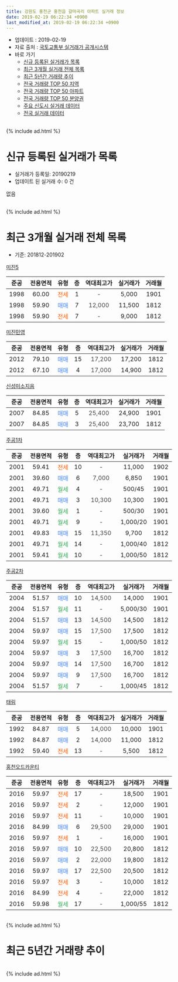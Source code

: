 ```yaml
---
title: 강원도 홍천군 홍천읍 갈마곡리 아파트 실거래 정보
date: 2019-02-19 06:22:34 +0900
last_modified_at: 2019-02-19 06:22:34 +0900
---
```


* 업데이트 : 2019-02-19
* 자료 출처 : [국토교통부 실거래가 공개시스템](http://rt.molit.go.kr)
* 바로 가기
    * [신규 등록된 실거래가 목록](#신규-등록된-실거래가-목록)
    * [최근 3개월 실거래 전체 목록](#최근-3개월-실거래-전체-목록)
    * [최근 5년간 거래량 추이](#최근-5년간-거래량-추이)
    * [전국 거래량 TOP 50 지역](https://ayogom.github.io/apt-trade-info/최근-3개월-전국에서-가장-거래가-많이-발생한-지역)
    * [전국 거래량 TOP 50 아파트](https://ayogom.github.io/apt-trade-info/최근-3개월-전국에서-가장-거래가-많이-발생한-아파트)
    * [전국 거래량 TOP 50 분양권](https://ayogom.github.io/apt-trade-info/최근-3개월-전국에서-가장-거래가-많이-발생한-분양권)
    * [주요 신도시 실거래 데이터](https://ayogom.github.io/apt-trade-info/주요-신도시)
    * [전국 실거래 데이터](https://ayogom.github.io/apt-trade-info/전국)
<br>
{% include ad.html %}
<br>

# 신규 등록된 실거래가 목록
* 실거래가 등록일: 20190219
* 업데이트 된 실거래 수: 0 건

없음

<br>
{% include ad.html %}
<br>

# 최근 3개월 실거래 전체 목록
* 기준: 201812-201902


[미진5](https://search.naver.com/search.naver?query=%EA%B0%95%EC%9B%90%EB%8F%84+%ED%99%8D%EC%B2%9C%EA%B5%B0+%ED%99%8D%EC%B2%9C%EC%9D%8D+%EA%B0%88%EB%A7%88%EA%B3%A1%EB%A6%AC+%EB%AF%B8%EC%A7%845)

|준공|전용면적|유형|층|역대최고가|실거래가|거래월|
|:---:|:---:|:---:|:---:|:---:|:---:|:---:|
|1998|60.00|<span style="color:#ff5a00">전세</span>|1|<span style="color:#444444">-</span>|5,000|1901|
|1998|59.90|<span style="color:#4285f3">매매</span>|7|<span style="color:#444444">12,000</span>|11,500|1812|
|1998|59.90|<span style="color:#ff5a00">전세</span>|7|<span style="color:#444444">-</span>|9,000|1812|

[미진민영](https://search.naver.com/search.naver?query=%EA%B0%95%EC%9B%90%EB%8F%84+%ED%99%8D%EC%B2%9C%EA%B5%B0+%ED%99%8D%EC%B2%9C%EC%9D%8D+%EA%B0%88%EB%A7%88%EA%B3%A1%EB%A6%AC+%EB%AF%B8%EC%A7%84%EB%AF%BC%EC%98%81)

|준공|전용면적|유형|층|역대최고가|실거래가|거래월|
|:---:|:---:|:---:|:---:|:---:|:---:|:---:|
|2012|79.10|<span style="color:#4285f3">매매</span>|15|<span style="color:#444444">17,200</span>|17,200|1812|
|2012|67.10|<span style="color:#4285f3">매매</span>|4|<span style="color:#444444">17,000</span>|14,900|1812|

[신성미소지음](https://search.naver.com/search.naver?query=%EA%B0%95%EC%9B%90%EB%8F%84+%ED%99%8D%EC%B2%9C%EA%B5%B0+%ED%99%8D%EC%B2%9C%EC%9D%8D+%EA%B0%88%EB%A7%88%EA%B3%A1%EB%A6%AC+%EC%8B%A0%EC%84%B1%EB%AF%B8%EC%86%8C%EC%A7%80%EC%9D%8C)

|준공|전용면적|유형|층|역대최고가|실거래가|거래월|
|:---:|:---:|:---:|:---:|:---:|:---:|:---:|
|2007|84.85|<span style="color:#4285f3">매매</span>|5|<span style="color:#444444">25,400</span>|24,900|1901|
|2007|84.85|<span style="color:#4285f3">매매</span>|3|<span style="color:#444444">25,400</span>|23,700|1812|

[주공1차](https://search.naver.com/search.naver?query=%EA%B0%95%EC%9B%90%EB%8F%84+%ED%99%8D%EC%B2%9C%EA%B5%B0+%ED%99%8D%EC%B2%9C%EC%9D%8D+%EA%B0%88%EB%A7%88%EA%B3%A1%EB%A6%AC+%EC%A3%BC%EA%B3%B51%EC%B0%A8)

|준공|전용면적|유형|층|역대최고가|실거래가|거래월|
|:---:|:---:|:---:|:---:|:---:|:---:|:---:|
|2001|59.41|<span style="color:#ff5a00">전세</span>|10|<span style="color:#444444">-</span>|11,000|1902|
|2001|39.60|<span style="color:#4285f3">매매</span>|6|<span style="color:#444444">7,000</span>|6,850|1901|
|2001|49.71|<span style="color:#34a853">월세</span>|4|<span style="color:#444444">-</span>|500/45|1901|
|2001|49.71|<span style="color:#4285f3">매매</span>|3|<span style="color:#444444">10,300</span>|10,300|1901|
|2001|39.60|<span style="color:#34a853">월세</span>|1|<span style="color:#444444">-</span>|500/30|1901|
|2001|49.71|<span style="color:#34a853">월세</span>|9|<span style="color:#444444">-</span>|1,000/20|1901|
|2001|49.83|<span style="color:#4285f3">매매</span>|15|<span style="color:#444444">11,350</span>|9,700|1812|
|2001|49.71|<span style="color:#34a853">월세</span>|14|<span style="color:#444444">-</span>|1,000/40|1812|
|2001|59.41|<span style="color:#34a853">월세</span>|10|<span style="color:#444444">-</span>|1,000/50|1812|

[주공2차](https://search.naver.com/search.naver?query=%EA%B0%95%EC%9B%90%EB%8F%84+%ED%99%8D%EC%B2%9C%EA%B5%B0+%ED%99%8D%EC%B2%9C%EC%9D%8D+%EA%B0%88%EB%A7%88%EA%B3%A1%EB%A6%AC+%EC%A3%BC%EA%B3%B52%EC%B0%A8)

|준공|전용면적|유형|층|역대최고가|실거래가|거래월|
|:---:|:---:|:---:|:---:|:---:|:---:|:---:|
|2004|51.57|<span style="color:#4285f3">매매</span>|10|<span style="color:#444444">14,500</span>|14,000|1901|
|2004|51.57|<span style="color:#34a853">월세</span>|11|<span style="color:#444444">-</span>|5,000/30|1901|
|2004|51.57|<span style="color:#4285f3">매매</span>|13|<span style="color:#444444">14,500</span>|14,500|1812|
|2004|59.97|<span style="color:#4285f3">매매</span>|15|<span style="color:#444444">17,500</span>|17,500|1812|
|2004|59.97|<span style="color:#34a853">월세</span>|15|<span style="color:#444444">-</span>|1,000/50|1812|
|2004|59.97|<span style="color:#4285f3">매매</span>|3|<span style="color:#444444">17,500</span>|16,700|1812|
|2004|59.97|<span style="color:#4285f3">매매</span>|14|<span style="color:#444444">17,500</span>|16,700|1812|
|2004|59.97|<span style="color:#4285f3">매매</span>|9|<span style="color:#444444">17,500</span>|16,700|1812|
|2004|51.57|<span style="color:#34a853">월세</span>|7|<span style="color:#444444">-</span>|1,000/45|1812|

[태림](https://search.naver.com/search.naver?query=%EA%B0%95%EC%9B%90%EB%8F%84+%ED%99%8D%EC%B2%9C%EA%B5%B0+%ED%99%8D%EC%B2%9C%EC%9D%8D+%EA%B0%88%EB%A7%88%EA%B3%A1%EB%A6%AC+%ED%83%9C%EB%A6%BC)

|준공|전용면적|유형|층|역대최고가|실거래가|거래월|
|:---:|:---:|:---:|:---:|:---:|:---:|:---:|
|1992|84.87|<span style="color:#4285f3">매매</span>|5|<span style="color:#444444">14,000</span>|10,000|1901|
|1992|84.87|<span style="color:#4285f3">매매</span>|2|<span style="color:#444444">14,000</span>|11,000|1812|
|1992|59.40|<span style="color:#ff5a00">전세</span>|13|<span style="color:#444444">-</span>|5,500|1812|

[홍천오드카운티](https://search.naver.com/search.naver?query=%EA%B0%95%EC%9B%90%EB%8F%84+%ED%99%8D%EC%B2%9C%EA%B5%B0+%ED%99%8D%EC%B2%9C%EC%9D%8D+%EA%B0%88%EB%A7%88%EA%B3%A1%EB%A6%AC+%ED%99%8D%EC%B2%9C%EC%98%A4%EB%93%9C%EC%B9%B4%EC%9A%B4%ED%8B%B0)

|준공|전용면적|유형|층|역대최고가|실거래가|거래월|
|:---:|:---:|:---:|:---:|:---:|:---:|:---:|
|2016|59.97|<span style="color:#ff5a00">전세</span>|17|<span style="color:#444444">-</span>|18,500|1901|
|2016|59.97|<span style="color:#ff5a00">전세</span>|2|<span style="color:#444444">-</span>|12,000|1901|
|2016|59.97|<span style="color:#ff5a00">전세</span>|11|<span style="color:#444444">-</span>|10,000|1901|
|2016|84.99|<span style="color:#4285f3">매매</span>|6|<span style="color:#444444">29,500</span>|29,000|1901|
|2016|59.97|<span style="color:#ff5a00">전세</span>|1|<span style="color:#444444">-</span>|16,000|1901|
|2016|59.97|<span style="color:#4285f3">매매</span>|10|<span style="color:#444444">22,500</span>|20,800|1812|
|2016|59.97|<span style="color:#4285f3">매매</span>|2|<span style="color:#444444">22,000</span>|19,800|1812|
|2016|59.97|<span style="color:#4285f3">매매</span>|17|<span style="color:#444444">22,500</span>|20,500|1812|
|2016|59.97|<span style="color:#ff5a00">전세</span>|3|<span style="color:#444444">-</span>|10,000|1812|
|2016|84.99|<span style="color:#ff5a00">전세</span>|4|<span style="color:#444444">-</span>|22,000|1812|
|2016|59.98|<span style="color:#34a853">월세</span>|17|<span style="color:#444444">-</span>|1,000/55|1812|


<br>
{% include ad.html %}
<br>

# 최근 5년간 거래량 추이


<div style="width:100%;">
    <canvas id="deal_progress" height="200"></canvas>
</div>

<script>
new Chart(document.getElementById("deal_progress"), {
    type: 'line',
    data: {
        labels: ['201402','201403','201404','201405','201406','201407','201408','201409','201410','201411','201412','201501','201502','201503','201504','201505','201506','201507','201508','201509','201510','201511','201512','201601','201602','201603','201604','201605','201606','201607','201608','201609','201610','201611','201612','201701','201702','201703','201704','201705','201706','201707','201708','201709','201710','201711','201712','201801','201802','201803','201804','201805','201806','201807','201808','201809','201810','201811','201812','201901','201902'],
        datasets: [{
            label: '매매',
            pointRadius: 1,
            data: [18, 19, 19, 9, 17, 17, 7, 12, 13, 14, 11, 13, 11, 27, 12, 14, 11, 18, 13, 13, 17, 10, 12, 9, 10, 14, 14, 9, 6, 6, 6, 25, 25, 16, 18, 11, 18, 10, 22, 7, 15, 6, 12, 10, 11, 13, 10, 16, 10, 10, 12, 13, 10, 8, 15, 10, 13, 16, 14, 6, 0],
            borderColor: "rgba(255, 201, 14, 1)",
            backgroundColor: "rgba(255, 201, 14, 0.5)",
            fill: false,
            lineTension: 0
        },{
            label: '전월세',
            pointRadius: 1,
            data: [10, 9, 7, 9, 9, 9, 4, 8, 4, 7, 5, 5, 10, 5, 10, 8, 5, 7, 7, 4, 13, 6, 6, 4, 9, 6, 7, 7, 6, 4, 12, 11, 17, 22, 13, 15, 14, 11, 12, 11, 9, 13, 11, 10, 13, 10, 7, 8, 5, 5, 5, 10, 14, 10, 11, 4, 11, 12, 9, 9, 1],
            borderColor: "rgba(0, 141, 185, 1)",
            backgroundColor: "rgba(0, 141, 185, 0.5)",
            fill: false,
            lineTension: 0
        }
        ]
    },
    options: {
        responsive: true,
        title: {
            display: false
        },
        tooltips: {
            mode: 'index',
            intersect: false
        },
        hover: {
            mode: 'nearest',
            intersect: true
        },
        scales: {
            xAxes: [{
                display: true,
                scaleLabel: {
                    display: true,
                    labelString: '년/월'
                }
            }],
            yAxes: [{
                display: true,
                ticks: {
                    suggestedMin: 0,
                },
                scaleLabel: {
                    display: true,
                    labelString: '실거래 수'
                }
            }]
        }
    }
});

</script>


<br>
{% include ad.html %}
<br>

